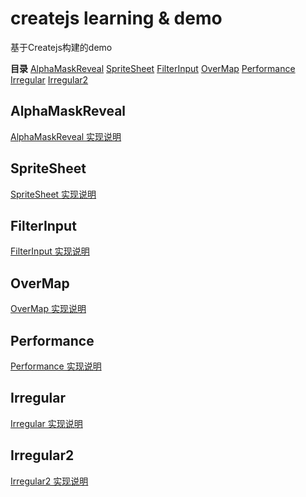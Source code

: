 # createjs learning &amp; demo

基于Createjs构建的demo

**目录**
[AlphaMaskReveal](#alphamaskreveal)
[SpriteSheet](#spritesheet)
[FilterInput](#filterinput)
[OverMap](#overmap)
[Performance](#performance)
[Irregular](#irregular)
[Irregular2](#irregular2)



<h2 id="alphamaskreveal">AlphaMaskReveal</h2>

[AlphaMaskReveal 实现说明](https://blog.csdn.net/u011974819/article/details/113628878)

<h2 id="spritesheet">SpriteSheet</h2>

[SpriteSheet 实现说明](https://blog.csdn.net/u011974819/article/details/113715106)

<h2 id="filterinput">FilterInput</h2>

[FilterInput 实现说明](https://blog.csdn.net/u011974819/article/details/113735601)

<h2 id="overmap">OverMap</h2>

[OverMap 实现说明](https://blog.csdn.net/u011974819/article/details/113796604)

<h2 id="performance">Performance</h2>

[Performance 实现说明](https://blog.csdn.net/u011974819/article/details/113843579)

<h2 id="irregular">Irregular</h2>

[Irregular 实现说明](https://blog.csdn.net/u011974819/article/details/114272142)

<h2 id="irregular">Irregular2</h2>

[Irregular2 实现说明](https://blog.csdn.net/u011974819/article/details/114371917)